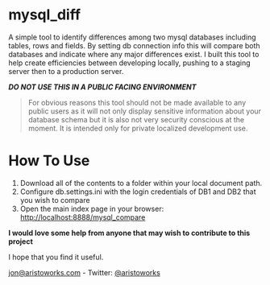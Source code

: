 # mysql_diff
A simple tool to identify differences among two mysql databases including tables, rows and fields.  By setting db connection info this will compare both databases and indicate where any major differences exist.  I built this tool to help create efficiencies between developing locally, pushing to a staging server then to a production server.


***DO NOT USE THIS IN A PUBLIC FACING ENVIRONMENT***
> 
> For obvious reasons this tool should not be made available to any public users as it will not only display sensitive information about your database schema but it is also not very security conscious at the moment.  It is intended only for private localized development use.

# How To Use

1. Download all of the contents to a folder within your local document path.
2. Configure db.settings.ini with the login credentials of DB1 and DB2 that you wish to compare
3. Open the main index page in your browser: <http://localhost:8888/mysql_compare>


**I would love some help from anyone that may wish to contribute to this project**	

I hope that you find it useful.

<jon@aristoworks.com> - Twitter: [@aristoworks](http://twitter.com/aristoworks)	